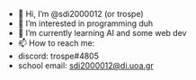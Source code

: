 - 👋 Hi, I’m @sdi2000012 (or trospe)
- 👀 I’m interested in programming duh
- 🌱 I’m currently learning AI and some web dev
- 📫 How to reach me: 
- discord: trospe#4805
- school email: sdi2000012@di.uoa.gr

<!---
sdi2000012/sdi2000012 is a ✨ special ✨ repository because its `README.md` (this file) appears on your GitHub profile.
You can click the Preview link to take a look at your changes.
--->
